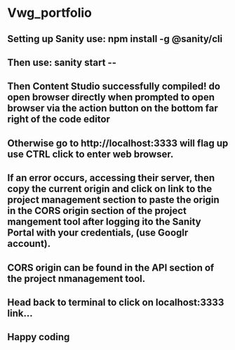# Vwg_portfolio

## Setting up Sanity use: npm install -g @sanity/cli

## Then use: sanity start --

## Then Content Studio successfully compiled! do open browser directly when prompted to open browser via the action button on the bottom far right of the code editor

## Otherwise go to http://localhost:3333 will flag up use CTRL click to enter web browser.

## If an error occurs, accessing their server, then copy the current origin and click on link to the project management section to paste the origin in the CORS origin section of the project mangement tool after logging ito the Sanity Portal with your credentials, (use Googlr account).

## CORS origin can be found in the API section of the project nmanagement tool.

## Head back to terminal to click on localhost:3333 link...

## Happy coding
